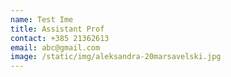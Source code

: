 ```yaml
---
name: Test Ime
title: Assistant Prof
contact: +385 21362613
email: abc@gmail.com
image: /static/img/aleksandra-20marsavelski.jpg
---
```

